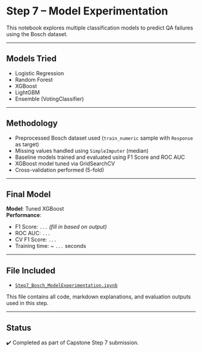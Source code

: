 # Step 7 – Model Experimentation

This notebook explores multiple classification models to predict QA failures using the Bosch dataset.

---

## Models Tried
- Logistic Regression
- Random Forest
- XGBoost
- LightGBM
- Ensemble (VotingClassifier)

---

## Methodology
- Preprocessed Bosch dataset used (`train_numeric` sample with `Response` as target)
- Missing values handled using `SimpleImputer` (median)
- Baseline models trained and evaluated using F1 Score and ROC AUC
- XGBoost model tuned via GridSearchCV
- Cross-validation performed (5-fold)

---

## Final Model
**Model**: Tuned XGBoost  
**Performance**:
- F1 Score: `...` *(fill in based on output)*
- ROC AUC: `...`
- CV F1 Score: `...`
- Training time: ~ `...` seconds

---

## File Included
- [`Step7_Bosch_ModelExperimentation.ipynb`](./Step7_Bosch_ModelExperimentation.ipynb)

This file contains all code, markdown explanations, and evaluation outputs used in this step.

---

##  Status
✔️ Completed as part of Capstone Step 7 submission.
